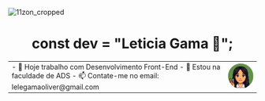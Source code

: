 ![11zon_cropped](https://github.com/user-attachments/assets/f2383a36-8196-4689-b778-20d11684784b)
<h1 align="center">const dev = "Leticia Gama 💚";</h1>

<table align="center">
  <tr>
    <td>
- 🔭 Hoje trabalho com Desenvolvimento Front-End
- 🌱 Estou na faculdade de ADS
- 📫 Contate-me no email: lelegamaoliver@gmail.com
    </td>
    <td align="right">
      <img src="./imagens/fotor-20250701173142.png" width="150px"/>
    </td>
  </tr>
</table>

